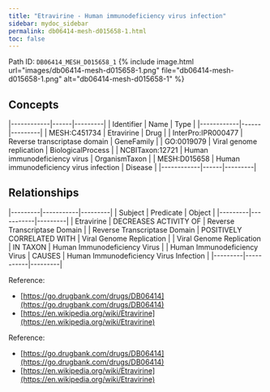 ```yaml
---
title: "Etravirine - Human immunodeficiency virus infection"
sidebar: mydoc_sidebar
permalink: db06414-mesh-d015658-1.html
toc: false 
---
```



Path ID: `DB06414_MESH_D015658_1`
{% include image.html url="images/db06414-mesh-d015658-1.png" file="db06414-mesh-d015658-1.png" alt="db06414-mesh-d015658-1" %}

## Concepts

|------------|------|---------|
| Identifier | Name | Type    |
|------------|------|---------|
| MESH:C451734 | Etravirine | Drug |
| InterPro:IPR000477 | Reverse transcriptase domain | GeneFamily |
| GO:0019079 | Viral genome replication | BiologicalProcess |
| NCBITaxon:12721 | Human immunodeficiency virus | OrganismTaxon |
| MESH:D015658 | Human immunodeficiency virus infection | Disease |
|------------|------|---------|

## Relationships

|---------|-----------|---------|
| Subject | Predicate | Object  |
|---------|-----------|---------|
| Etravirine | DECREASES ACTIVITY OF | Reverse Transcriptase Domain |
| Reverse Transcriptase Domain | POSITIVELY CORRELATED WITH | Viral Genome Replication |
| Viral Genome Replication | IN TAXON | Human Immunodeficiency Virus |
| Human Immunodeficiency Virus | CAUSES | Human Immunodeficiency Virus Infection |
|---------|-----------|---------|

Reference: 
  - [https://go.drugbank.com/drugs/DB06414](https://go.drugbank.com/drugs/DB06414)
  - [https://en.wikipedia.org/wiki/Etravirine](https://en.wikipedia.org/wiki/Etravirine)

Reference: 
  - [https://go.drugbank.com/drugs/DB06414](https://go.drugbank.com/drugs/DB06414)
  - [https://en.wikipedia.org/wiki/Etravirine](https://en.wikipedia.org/wiki/Etravirine)
